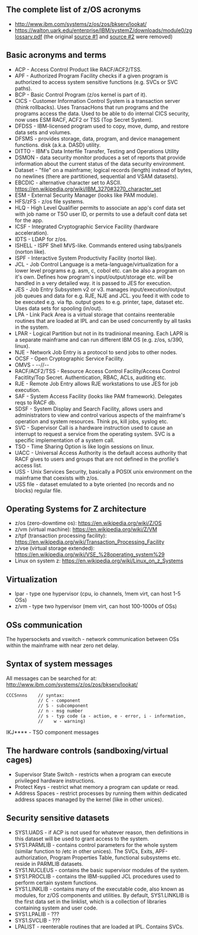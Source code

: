 ## The complete list of z/OS acronyms
- http://www.ibm.com/systems/z/os/zos/bkserv/lookat/
- https://walton.uark.edu/enterprise/IBM/systemZ/downloads/module0/zglossary.pdf (the original [source #1](https://www.ibm.com/support/knowledgecenter/en/zosbasics/com.ibm.zglossary.doc/zglossary.html) and [source #2](https://www.ibm.com/software/globalization/) were removed)

## Basic acronyms and terms
- ACP - Access Control Product like RACF/ACF2/TSS.
- APF - Authorized Program Facility checks if a given program is authorized to access system sensitive functions (e.g. SVCs or SVC paths).
- BCP - Basic Control Program (z/os kernel is part of it).
- CICS - Customer Information Control System is a transaction server (think rollbacks). Uses TransacHons that run programs and the programs access the data. Used to be able to do internal CICS security, now uses ESM RACF, ACF2 or TSS (Top Secret System).
- DFDSS - IBM-licensed program used to copy, move, dump, and restore data sets and volumes.
- DFSMS - provides storage, data, program, and device management functions. disk (a.k.a. DASD) utility.
- DITTO - IBM's Data Interfile Transfer, Testing and Operations Utility 
- DSMON - data security monitor produces a set of reports that provide information about the current status of the data security environment.
- Dataset - "file" on a mainframe; logical records (length) instead of bytes, no newlines (there are partitioned, sequential and VSAM datasets).
- EBCDIC - alternative character set to ASCII. https://en.wikipedia.org/wiki/IBM_3270#3270_character_set
- ESM - External Security Manager (looks like PAM module).
- HFS/zFS - z/os file systems.
- HLQ - High Level Qualifier permits to associate an app's conf data set with job name or TSO user ID, or permits to use a default conf data set for the app.
- ICSF - Integrated Cryptographic Service Facility (hardware acceleration).
- IDTS - LDAP for z/os.
- ISHELL - ISPF Shell MVS-like. Commands entered using tabs/panels (norton like).
- ISPF - Interactive System Productivity Facility (nortol like).
- JCL - Job Control Language is a meta-language/virtualization for a lower level programs e.g. asm, c, cobol etc. can be also a program on it's own. Defines how program's input/output/storage etc. will be handled in a very detailed way. it is passed to JES for execution.
- JES - Job Entry Subsystem v2 or v3. manages input/execution/output job queues and data for e.g. RJE, NJE and JCL. you feed it with code to be executed e.g. via ftp. output goes to e.g. printer, tape, dataset etc.  Uses data sets for spooling (in/out).
- LPA - Link Pack Area is a virtual storage that contains reenterable routines that are loaded at IPL and can be used concurrently by all tasks in the system.
- LPAR - Logical Partition but not in its tradinional meaning. Each LAPR is a separate mainframe and can run different IBM OS (e.g. z/os, s/390, linux).
- NJE - Network Job Entry is a protocol to send jobs to other nodes.
- OCSF - Open Cryptographic Service Facility.
- OMVS - --//--
- RACF/ACF2/TSS - Resource Access Control Facility/Access Control Facitlity/Top Secret. Authentication, RBAC, ACLs, auditing etc.
- RJE - Remote Job Entry allows RJE workstations to use JES for job execution.
- SAF - System Access Facility (looks like PAM framework). Delegates reqs to RACF db.
- SDSF - System Display and Search Facility, allows users and administrators to view and control various aspects of the mainframe's operation and system resources. Think ps, kill jobs, syslog etc.
- SVC - Supervisor Call is a hardware instruction used to cause an interrupt to request a service from the operating system. SVC is a specific implementation of a system call.
- TSO - Time Sharing Option is like login sessions on linux.
- UACC - Universal Access Authority is the default access authority that RACF gives to users and groups that are not defined in the profile's access list.
- USS - Unix Services Security, basically a POSIX unix environment on the mainframe that coexists with z/os.
- USS file - dataset emulated to a byte oriented (no records and no blocks) regular file.

## Operating Systems for Z architecture
- z/os (zero-downtime os): https://en.wikipedia.org/wiki/Z/OS
- z/vm  (virtual machine): https://en.wikipedia.org/wiki/Z/VM
- z/tpf (transaction processing facility): https://en.wikipedia.org/wiki/Transaction_Processing_Facility
- z/vse (virtual storage extended): https://en.wikipedia.org/wiki/VSE_%28operating_system%29
- Linux on system z: https://en.wikipedia.org/wiki/Linux_on_z_Systems

## Virtualization
- lpar - type one hypervisor (cpu, io channels, !mem virt, can host 1-5 OSs)
- z/vm - type two hypervisor (mem virt, can host 100-1000s of OSs)

## OSs communication
The hypersockets and vswitch - network communication between OSs within the mainframe with near zero net delay.
    
## Syntax of system messages
All messages can be searched for at: http://www.ibm.com/systems/z/os/zos/bkserv/lookat/

  ```
  CCCSnnns    // syntax:
              // C - component
              // S - subcomponent
              // n - msg number
              // s - typ code (a - action, e - error, i - information,
              //    w - warning)
  ```
  
IKJ**** - TSO component messages
  
## The hardware controls (sandboxing/virtual cages)
- Supervisor State Switch - restricts when a program can execute privileged hardware instructions.
- Protect Keys - restrict what memory a program can update or read.
- Address Spaces - restrict processes by running them within dedicated address spaces managed by the kernel (like in other unices). 

## Security sensitive datasets
- SYS1.UADS - if ACP is not used for whatever reason, then definitions in this dataset will be used to grant access to the system.
- SYS1.PARMLIB - contains control parameters for the whole system (similar function to /etc in other unices). The SVCs, Exits, APF-authorization, Program Properties Table, functional subsystems etc. reside in PARMLIB datasets.
- SYS1.NUCLEUS - contains the basic supervisor modules of the system. 
- SYS1.PROCLIB - contains the IBM-supplied JCL procedures used to perform certain system functions.
- SYS1.LINKLIB - contains many of the executable code, also known as modules, for z/OS components and utilities. By default, SYS1.LINKLIB is the first data set in the linklist, which is a collection of libraries containing system and user code. 
- SYS1.LPALIB - ???
- SYS1.SVCLIB - ???
- LPALIST - reenterable routines that are loaded at IPL. Contains SVCs.
  
